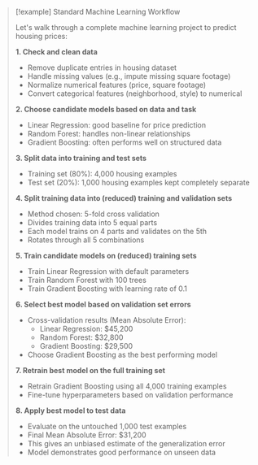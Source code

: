 
> [!example] Standard Machine Learning Workflow
> 
> Let's walk through a complete machine learning project to predict housing prices:
> 
> **1. Check and clean data**
> 
> - Remove duplicate entries in housing dataset
> - Handle missing values (e.g., impute missing square footage)
> - Normalize numerical features (price, square footage)
> - Convert categorical features (neighborhood, style) to numerical
> 
> **2. Choose candidate models based on data and task**
> 
> - Linear Regression: good baseline for price prediction
> - Random Forest: handles non-linear relationships
> - Gradient Boosting: often performs well on structured data
> 
> **3. Split data into training and test sets**
> 
> - Training set (80%): 4,000 housing examples
> - Test set (20%): 1,000 housing examples kept completely separate
> 
> **4. Split training data into (reduced) training and validation sets**
> 
> - Method chosen: 5-fold cross validation
> - Divides training data into 5 equal parts
> - Each model trains on 4 parts and validates on the 5th
> - Rotates through all 5 combinations
> 
> **5. Train candidate models on (reduced) training sets**
> 
> - Train Linear Regression with default parameters
> - Train Random Forest with 100 trees
> - Train Gradient Boosting with learning rate of 0.1
> 
> **6. Select best model based on validation set errors**
> 
> - Cross-validation results (Mean Absolute Error):
>     - Linear Regression: $45,200
>     - Random Forest: $32,800
>     - Gradient Boosting: $29,500
> - Choose Gradient Boosting as the best performing model
> 
> **7. Retrain best model on the full training set**
> 
> - Retrain Gradient Boosting using all 4,000 training examples
> - Fine-tune hyperparameters based on validation performance
> 
> **8. Apply best model to test data**
> 
> - Evaluate on the untouched 1,000 test examples
> - Final Mean Absolute Error: $31,200
> - This gives an unbiased estimate of the generalization error
> - Model demonstrates good performance on unseen data



